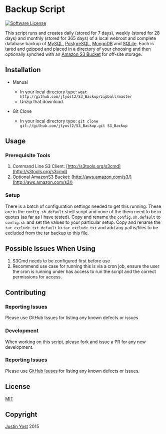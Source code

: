 # Backup Script

[![Software License](https://img.shields.io/badge/license-MIT-brightgreen.svg?style=flat-square)](LICENSE.md)

This script runs and creates daily (stored for 7 days), weekly (stored for 28 days) and monthly (stored for 365 days) of a local webroot and complete database backup of [MySQL](http://www.mysql.com/), [PostgreSQL](http://www.postgresql.org/), [MongoDB](http://www.mongodb.org/) and [SQLite](https://www.sqlite.org/). Each is tared and gzipped and placed in a directory of your choosing and then optionally synched with an [Amazon S3 Bucket](http://aws.amazon.com/s3/) for off-site storage.

## Installation

- Manual
	- In your local directory type: `wget http://github.com/jtyost2/S3_Backup/zipball/master`
	- Unzip that download.

- Git Clone
	- In your local directory type: `git clone git://github.com/jtyost2/S3_Backup.git S3_Backup`

## Usage

### Prerequisite Tools

1. Command Line S3 Client: [http://s3tools.org/s3cmd](http://s3tools.org/s3cmd)
2. Optional AmazonS3 Bucket: [http://aws.amazon.com/s3/](http://aws.amazon.com/s3/)

### Setup

There is a batch of configuration settings needed to get this running. These are in the `config.sh.default` shell script and none of the them need to be in quotes (as far as I have tested). Copy and rename the `config.sh.default` to `config.sh` and set the values to your particular setup. Copy and rename the `tar_exclude.txt.default` to `tar_exclude.txt` and add any paths/files to be excluded from the tar backup to this file.

## Possible Issues When Using 

1. S3Cmd needs to be configured first before use
2. Recommend use case for running this is via a cron job, ensure the user the cron is running under has access to run the script and the correct permissions for access.

## Contributing

### Reporting Issues

Please use GitHub Issues for listing any known defects or issues

### Development

When working on this script, please fork and issue a PR for any new development.

### Reporting Issues

Please use [GitHub Isuses](https://github.com/loadsys/S3_Backup/issues) for listing any known defects or issues.

## License ##

[MIT](https://github.com/loadsys/S3_Backup/blob/master/LICENSE.md)

## Copyright ##

[Justin Yost](https://www.yostivanich.com/) 2015
